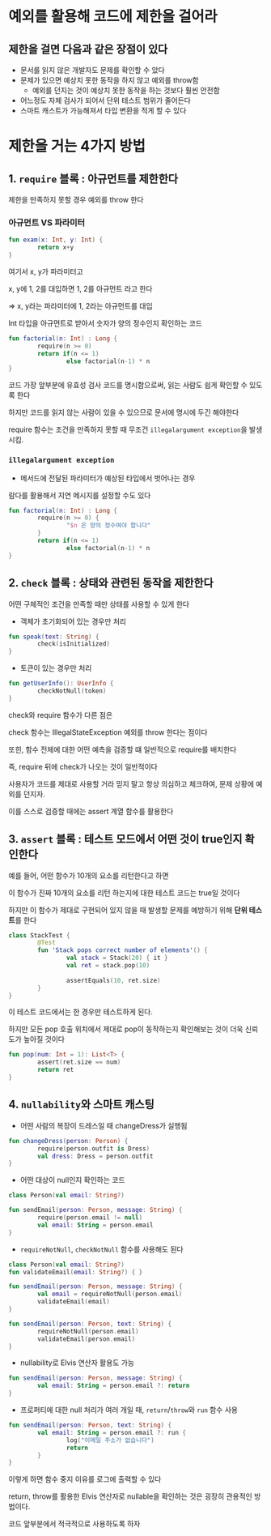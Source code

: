 # 예외를 활용해 코드에 제한을 걸어라

## 제한을 걸면 다음과 같은 장점이 있다

- 문서를 읽지 않은 개발자도 문제를 확인할 수 았다
- 문제가 있으면 예상치 못한 동작을 하지 않고 예외를 throw함
    - 예외를 던지는 것이 예상치 못한 동작을 하는 것보다 훨씬 안전함
- 어느정도 자체 검사가 되어서 단위 테스트 범위가 줄어든다
- 스마트 캐스트가 가능해져서 타입 변환을 적게 할 수 있다

# 제한을 거는 4가지 방법

## 1. `require` 블록 : 아규먼트를 제한한다

제한을 만족하지 못할 경우 예외를 throw 한다

### 아규먼트 VS 파라미터

```kotlin
fun exam(x: Int, y: Int) {
		return x+y
}
```

여기서 x, y가 파라미터고

x, y에 1, 2를 대입하면 1, 2를 아규먼트 라고 한다

⇒ x, y라는 파라미터에 1, 2라는 아규먼트를 대입

Int 타입을 아규먼트로 받아서 숫자가 양의 정수인지 확인하는 코드

```kotlin
fun factorial(n: Int) : Long {
		require(n >= 0)
		return if(n <= 1) 
				else factorial(n-1) * n
}
```

코드 가장 앞부분에 유효성 검사 코드를 명시함으로써, 읽는 사람도 쉽게 확인할 수 있도록 한다

하지만 코드를 읽지 않는 사람이 있을 수 있으므로 문서에 명시에 두긴 해야한다

require 함수는 조건을 만족하지 못할 때 무조건 `illegalargument exception`을 발생시킴.

### `illegalargument exception`

- 메서드에 전달된 파라미터가 예상된 타입에서 벗어나는 경우

람다를 활용해서 지연 메시지를 설정할 수도 있다

```kotlin
fun factorial(n: Int) : Long {
		require(n >= 0) {
				"$n 은 양의 정수여야 합니다"
		}
		return if(n <= 1) 
				else factorial(n-1) * n
}
```

## 2. `check` 블록 : 상태와 관련된 동작을 제한한다

어떤 구체적인 조건을 만족할 때만 상태를 사용할 수 있게 한다

- 객체가 초기화되어 있는 경우만 처리

```kotlin
fun speak(text: String) {
		check(isInitialized)
}
```

- 토큰이 있는 경우만 처리

```kotlin
fun getUserInfo(): UserInfo {
		checkNotNull(token)
}
```

check와 require 함수가 다른 점은

check 함수는 IllegalStateException 예외를 throw 한다는 점이다

또힌, 함수 전체에 대한 어떤 예측을 검증할 떄 일반적으로 require를 배치한다

즉, require 뒤에 check가 나오는 것이 일반적이다

사용자가 코드를 제대로 사용할 거라 믿지 말고 항상 의심하고 체크하여, 문제 상황에 예외를 던지자.

이를 스스로 검증할 때에는 assert 계열 함수를 활용한다



## 3. `assert` 블록 : 테스트 모드에서 어떤 것이  true인지 확인한다

예를 들어, 어떤 함수가 10개의 요소를 리턴한다고 하면

이 함수가 진짜 10개의 요소를 리턴 하는지에 대한 테스트 코드는 true일 것이다

하지만 이 함수가 제대로 구현되어 있지 않을 때 발생할 문제를 예방하기 위해 **단위 테스트**를 한다

```kotlin
class StackTest {
		@Test
		fun 'Stack pops correct number of elements'() {
				val stack = Stack(20) { it }
				val ret = stack.pop(10)
				
				assertEquals(10, ret.size)
		}
}
```

이 테스트 코드에서는 한 경우만 테스트하게 된다.

하지만 모든 pop 호출 위치에서 제대로 pop이 동작하는지 확인해보는 것이 더욱 신뢰도가 높아질 것이다

```kotlin
fun pop(num: Int = 1): List<T> {
		assert(ret.size == num)
		return ret
}
```

## 4. `nullability`와 스마트 캐스팅

- 어떤 사람의 복장이 드레스일 때 changeDress가 실행됨

```kotlin
fun changeDress(person: Person) {
		require(person.outfit is Dress)
		val dress: Dress = person.outfit
}
```

- 어떤 대상이 null인지 확인하는 코드

```kotlin
class Person(val email: String?)

fun sendEmail(person: Person, message: String) {
		require(person.email != null)
		val email: String = person.email
}
```

- `requireNotNull`, `checkNotNull` 함수를 사용해도 된다

```kotlin
class Person(val email: String?)
fun validateEmail(email: String?) { }

fun sendEmail(person: Person, message: String) {
		val email = requireNotNull(person.email)
		validateEmail(email)
}

fun sendEmail(person: Person, text: String) {
		requireNotNull(person.email)
		validateEmail(person.email)
}
```

- nullability로 Elvis 연산자 활용도 가능

```kotlin
fun sendEmail(person: Person, message: String) {
		val email: String = person.email ?: return
}
```

- 프로퍼티에 대한 null 처리가 여러 개일 때, `return`/`throw`와 `run` 함수 사용

```kotlin
fun sendEmail(person: Person, text: String) {
		val email: String = person.email ?: run {
				log("이메일 주소가 없습니다")
				return
		}
}
```

이렇게 하면 함수 중지 이유를 로그에 출력할 수 있다

return, throw를 활용한 Elvis 연산자로 nullable을 확인하는 것은 굉장히 관용적인 방법이다.

코드 앞부분에서 적극적으로 사용하도록 하자